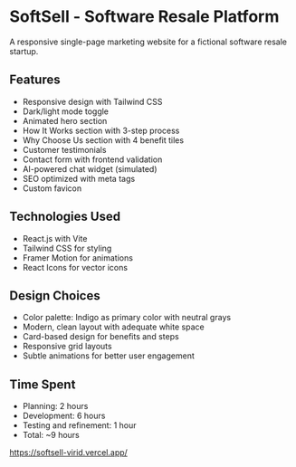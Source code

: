 # SoftSell - Software Resale Platform

A responsive single-page marketing website for a fictional software resale startup.

## Features

- Responsive design with Tailwind CSS
- Dark/light mode toggle
- Animated hero section
- How It Works section with 3-step process
- Why Choose Us section with 4 benefit tiles
- Customer testimonials
- Contact form with frontend validation
- AI-powered chat widget (simulated)
- SEO optimized with meta tags
- Custom favicon

## Technologies Used

- React.js with Vite
- Tailwind CSS for styling
- Framer Motion for animations
- React Icons for vector icons

## Design Choices

- Color palette: Indigo as primary color with neutral grays
- Modern, clean layout with adequate white space
- Card-based design for benefits and steps
- Responsive grid layouts
- Subtle animations for better user engagement

## Time Spent

- Planning: 2 hours
- Development: 6 hours
- Testing and refinement: 1 hour
- Total: ~9 hours

https://softsell-virid.vercel.app/
